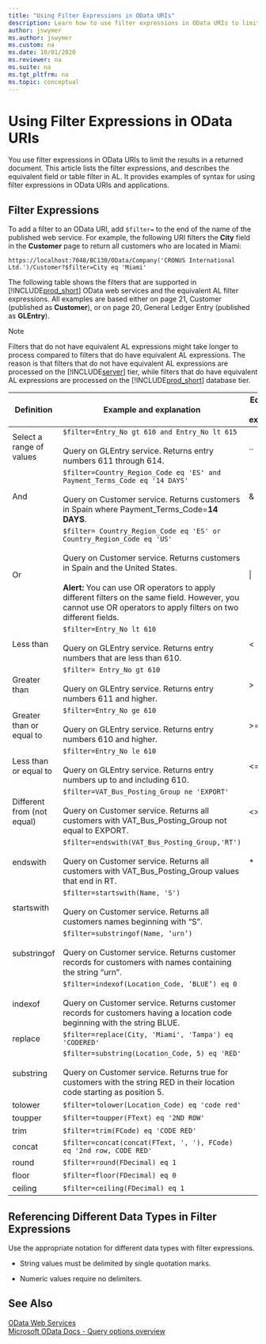 ```yaml
---
title: "Using Filter Expressions in OData URIs"
description: Learn how to use filter expressions in OData URIs to limit the results returned in a document.
author: jswymer
ms.author: jswymer
ms.custom: na
ms.date: 10/01/2020
ms.reviewer: na
ms.suite: na
ms.tgt_pltfrm: na
ms.topic: conceptual
---
```

# Using Filter Expressions in OData URIs

You use filter expressions in OData URIs to limit the results in a returned document. This article lists the filter expressions, and describes the equivalent field or table filter in AL. It provides examples of syntax for using filter expressions in OData URIs and applications.  

## Filter Expressions  
 To add a filter to an OData URI, add `$filter=` to the end of the name of the published web service. For example, the following URI filters the **City** field in the **Customer** page to return all customers who are located in Miami:  

```  
https://localhost:7048/BC130/OData/Company('CRONUS International Ltd.')/Customer?$filter=City eq 'Miami'  
```  

 The following table shows the filters that are supported in [!INCLUDE[prod_short](../developer/includes/prod_short.md)] OData web services and the equivalent AL filter expressions. All examples are based either on page 21, Customer \(published as **Customer**\), or on page 20, General Ledger Entry \(published as **GLEntry**\).  

> [!NOTE]  
> Filters that do not have equivalent AL expressions might take longer to process compared to filters that do have equivalent AL expressions. The reason is that filters that do not have equivalent AL expressions are processed on the [!INCLUDE[server](../developer/includes/server.md)] tier, while filters that do have equivalent AL expressions are processed on the [!INCLUDE[prod_short](../developer/includes/prod_short.md)] database tier.  

|Definition|Example and explanation|Equivalent AL expression|  
|----------------|-----------------------------|---------------------------------|  
|Select a range of values|`$filter=Entry_No gt 610 and Entry_No lt 615`<br /><br /> Query on GLEntry service. Returns entry numbers 611 through 614.|..|  
|And|`$filter=Country_Region_Code eq 'ES' and Payment_Terms_Code eq '14 DAYS'`<br /><br /> Query on Customer service. Returns customers in Spain where Payment\_Terms\_Code=**14 DAYS**.|&|  
|Or|`$filter= Country_Region_Code eq 'ES' or Country_Region_Code eq 'US'`<br /><br /> Query on Customer service. Returns customers in Spain and the United States.<br /><br /> **Alert:** You can use OR operators to apply different filters on the same field. However, you cannot use OR operators to apply filters on two different fields.|&#124;|  
|Less than|`$filter=Entry_No lt 610`<br /><br /> Query on GLEntry service. Returns entry numbers that are less than 610.|\<|  
|Greater than|`$filter= Entry_No gt 610`<br /><br /> Query on GLEntry service. Returns entry numbers 611 and higher.|>|  
|Greater than or equal to|`$filter=Entry_No ge 610`<br /><br /> Query on GLEntry service. Returns entry numbers 610 and higher.|>=|  
|Less than or equal to|`$filter=Entry_No le 610`<br /><br /> Query on GLEntry service. Returns entry numbers up to and including 610.|\<=|  
|Different from \(not equal\)|`$filter=VAT_Bus_Posting_Group ne 'EXPORT'`<br /><br /> Query on Customer service. Returns all customers with VAT\_Bus\_Posting\_Group not equal to EXPORT.|\<>|  
|endswith|`$filter=endswith(VAT_Bus_Posting_Group,'RT')`<br /><br /> Query on Customer service. Returns all customers with VAT\_Bus\_Posting\_Group values that end in RT.|\*|  
|startswith|`$filter=startswith(Name, 'S')`<br /><br /> Query on Customer service. Returns all customers names beginning with “S”.||  
|substringof|`$filter=substringof(Name, ‘urn’)`<br /><br /> Query on Customer service. Returns customer records for customers with names containing the string “urn”.||  
|indexof|`$filter=indexof(Location_Code, ‘BLUE’) eq 0`<br /><br /> Query on Customer service. Returns customer records for customers having a location code beginning with the string BLUE.||  
|replace|`$filter=replace(City, 'Miami', 'Tampa') eq 'CODERED'`||  
|substring|`$filter=substring(Location_Code, 5) eq 'RED'`<br /><br /> Query on Customer service. Returns true for customers with the string RED in their location code starting as position 5.||  
|tolower|`$filter=tolower(Location_Code) eq 'code red'`||  
|toupper|`$filter=toupper(FText) eq '2ND ROW'`||  
|trim|`$filter=trim(FCode) eq 'CODE RED'`||  
|concat|`$filter=concat(concat(FText, ', '), FCode) eq '2nd row, CODE RED'`||  
|round|`$filter=round(FDecimal) eq 1`||  
|floor|`$filter=floor(FDecimal) eq 0`||  
|ceiling|`$filter=ceiling(FDecimal) eq 1`||  

## Referencing Different Data Types in Filter Expressions

Use the appropriate notation for different data types with filter expressions.  

- String values must be delimited by single quotation marks.  

- Numeric values require no delimiters.  

## See Also

[OData Web Services](OData-Web-Services.md)  
[Microsoft OData Docs - Query options overview](/odata/concepts/queryoptions-overview)  